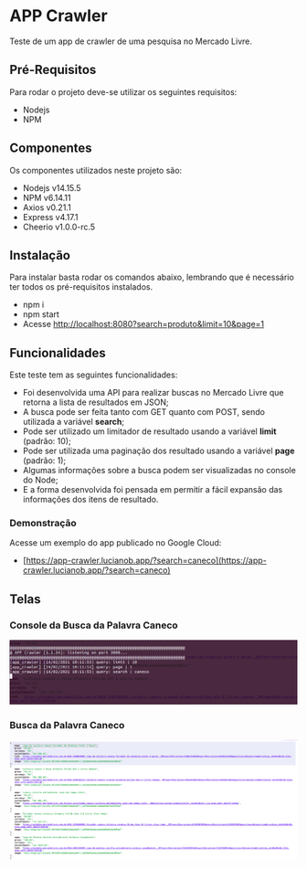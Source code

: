 # APP Crawler

Teste de um app de crawler de uma pesquisa no Mercado Livre.

## Pré-Requisitos

Para rodar o projeto deve-se utilizar os seguintes requisitos:
- Nodejs 
- NPM

## Componentes

Os componentes utilizados neste projeto são:
- Nodejs v14.15.5
- NPM v6.14.11
- Axios v0.21.1
- Express v4.17.1
- Cheerio v1.0.0-rc.5


## Instalação

Para instalar basta rodar os comandos abaixo, lembrando que é necessário ter todos os pré-requisitos instalados.
- npm i
- npm start
- Acesse [http://localhost:8080?search=produto&limit=10&page=1](http://localhost:8080?search=produto&limit=10&page=1)

## Funcionalidades

Este teste tem as seguintes funcionalidades:
- Foi desenvolvida uma API para realizar buscas no Mercado Livre que retorna a lista de resultados em JSON;
- A busca pode ser feita tanto com GET quanto com POST, sendo utilizada a variável **search**;
- Pode ser utilizado um limitador de resultado usando a variável **limit** (padrão: 10);
- Pode ser utilizada uma paginação dos resultado usando a variável **page** (padrão: 1);
- Algumas informações sobre a busca podem ser visualizadas no console do Node;
- E a forma desenvolvida foi pensada em permitir a fácil expansão das informações dos itens de resultado.

### Demonstração
Acesse um exemplo do app publicado no Google Cloud:
- [https://app-crawler.lucianob.app/?search=caneco](https://app-crawler.lucianob.app/?search=caneco)

## Telas

### Console da Busca da Palavra Caneco
![Tela de Busca da Palavra Caneco](/images/app_crawler-01.png)

### Busca da Palavra **Caneco**
![Tela Console da Busca da Palavra Caneco](/images/app_crawler-02.png)
